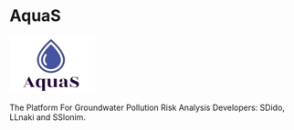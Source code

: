 # AquaS
<img src="images/aquaS_logo.png" width="150" height="100">

The Platform For Groundwater Pollution Risk Analysis 
Developers: SDido, LLnaki and SSlonim.



